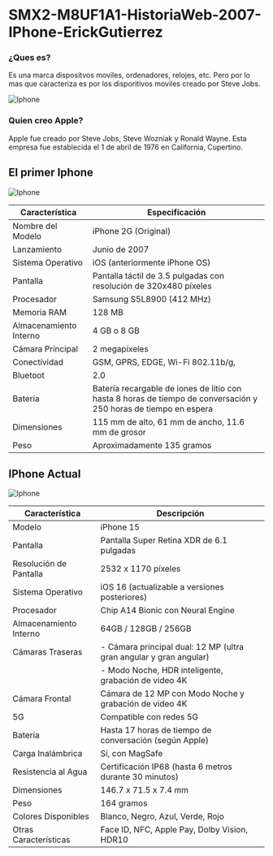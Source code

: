 # SMX2-M8UF1A1-HistoriaWeb-2007-IPhone-ErickGutierrez
### ¿Ques es?
Es una marca dispositvos moviles, ordenadores, relojes, etc. Pero por lo mas que caracteriza es por los disporitivos moviles creado por Steve Jobs. 

![Iphone](https://store.storeimages.cdn-apple.com/4668/as-images.apple.com/is/refurb-iphone-13-pro-max-graphite-2023?wid=1144&hei=1144&fmt=jpeg&qlt=90&.v=1679072989055)

### Quien creo Apple?
Apple fue creado por Steve Jobs, Steve Wozniak y Ronald Wayne. Esta empresa fue establecida el 1 de abril de 1976 en California, Cupertino. 

## El primer Iphone
![Iphone](https://imagenes.20minutos.es/files/article_default_content/files/fp/uploads/imagenes/2021/11/04/el-iphone-original-o-2g.r_d.470-313.png)

|Característica    |	Especificación                   |
|------------------|-------------------------------------|
|Nombre del Modelo |    iPhone 2G (Original)             |
|Lanzamiento       |	Junio de 2007                    |
|Sistema Operativo |	iOS (anteriormente iPhone OS)    |
|Pantalla          |	Pantalla táctil de 3.5 pulgadas con resolución de 320x480 píxeles |
|Procesador        |	Samsung S5L8900 (412 MHz)        |
|Memoria RAM       |	128 MB|
|Almacenamiento Interno |	4 GB o 8 GB|
|Cámara Principal   |	2 megapíxeles|
|Conectividad       |	GSM, GPRS, EDGE, Wi-Fi 802.11b/g, |
|Bluetoot|  2.0|
|Batería            |	Batería recargable de iones de litio con hasta 8 horas de tiempo de conversación y 250 horas de tiempo en espera|
|Dimensiones        |	115 mm de alto, 61 mm de ancho, 11.6 mm de grosor|
|Peso               |	Aproximadamente 135 gramos     |


## IPhone Actual

![Iphone](https://static.k-tuin.com/media/catalog/product/cache/1/image/0dc2d03fe217f8c83829496872af24a0/i/p/iphone-15-pro-max-titanio-negro-256-gb.jpg)

| Característica            | Descripción                                  |
|---------------------------|----------------------------------------------|
| Modelo                    | iPhone 15                                    |
| Pantalla                  | Pantalla Super Retina XDR de 6.1 pulgadas    |
| Resolución de Pantalla    | 2532 x 1170 píxeles                         |
| Sistema Operativo         | iOS 16 (actualizable a versiones posteriores) |
| Procesador                | Chip A14 Bionic con Neural Engine           |
| Almacenamiento Interno    | 64GB / 128GB / 256GB                        |
| Cámaras Traseras         | - Cámara principal dual: 12 MP (ultra gran angular y gran angular) |
|                           | - Modo Noche, HDR inteligente, grabación de video 4K |
| Cámara Frontal            | Cámara de 12 MP con Modo Noche y grabación de video 4K |
| 5G                        | Compatible con redes 5G                     |
| Batería                   | Hasta 17 horas de tiempo de conversación (según Apple) |
| Carga Inalámbrica         | Sí, con MagSafe                              |
| Resistencia al Agua       | Certificación IP68 (hasta 6 metros durante 30 minutos) |
| Dimensiones               | 146.7 x 71.5 x 7.4 mm                        |
| Peso                      | 164 gramos                                  |
| Colores Disponibles       | Blanco, Negro, Azul, Verde, Rojo             |
| Otras Características     | Face ID, NFC, Apple Pay, Dolby Vision, HDR10  |
